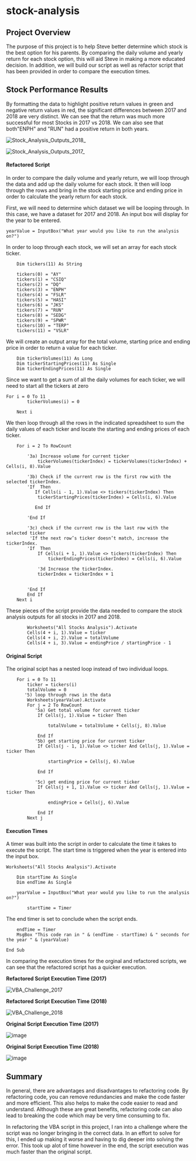 # stock-analysis

## Project Overview

The purpose of this project is to help Steve better determine which stock is the best option for his parents. By comparing the daily volume and yearly return for each stock option, this will aid Steve in making a more educated decision. In addition, we will build our script as well as refactor script that has been provided in order to compare the execution times.

## Stock Performance Results

By formatting the data to highlight positive return values in green and negative return values in red, the significant differences between 2017 and 2018 are very distinct.
We can see that the return was much more successful for most Stocks in 2017 vs 2018. We can also see that both"ENPH" and "RUN" had a positive return in both years.

![Stock_Analysis_Outputs_2018_](https://github.com/aidan2013/stock-analysis/blob/main/Resources/Stock_Analysis_Outputs_2018_.png)

![Stock_Analysis_Outputs_2017_](https://github.com/aidan2013/stock-analysis/blob/main/Resources/Stock_Analysis_Outputs_2017_.png)

#### **Refactored Script**

In order to compare the daily volume and yearly return, we will loop through the data and add up the daily volume for each stock. It then will loop through the rows and bring in the stock starting price and ending price in order to calculate the yearly return for each stock. 

First, we will need to determine which dataset we will be looping through. In this case, we have a dataset for 2017 and 2018.
An input box will display for the year to be entered.

 ``` 
 yearValue = InputBox("What year would you like to run the analysis on?") 
 ```
 
In order to loop through each stock, we will set an array for each stock ticker.

```
    Dim tickers(11) As String
    
    tickers(0) = "AY"
    tickers(1) = "CSIQ"
    tickers(2) = "DQ"
    tickers(3) = "ENPH"
    tickers(4) = "FSLR"
    tickers(5) = "HASI"
    tickers(6) = "JKS"
    tickers(7) = "RUN"
    tickers(8) = "SEDG"
    tickers(9) = "SPWR"
    tickers(10) = "TERP"
    tickers(11) = "VSLR" 
```

We will create an output array for the total volume, starting price and ending price in order to return a value for each ticker.

```
    Dim tickerVolumes(11) As Long
    Dim tickerStartingPrices(11) As Single
    Dim tickerEndingPrices(11) As Single
```

Since we want to get a sum of all the daily volumes for each ticker, we will need to start all the tickers at zero

```
For i = 0 To 11
        tickerVolumes(i) = 0
        
    Next i
```

We then loop through all the rows in the indicated spreadsheet to sum the daily values of each ticker and locate the starting and ending prices of each ticker.

```
    For i = 2 To RowCount
    
        '3a) Increase volume for current ticker
            tickerVolumes(tickerIndex) = tickerVolumes(tickerIndex) + Cells(i, 8).Value
        
        '3b) Check if the current row is the first row with the selected tickerIndex.
        'If  Then
           If Cells(i - 1, 1).Value <> tickers(tickerIndex) Then
            tickerStartingPrices(tickerIndex) = Cells(i, 6).Value
           
           End If
            
        'End If
        
        '3c) check if the current row is the last row with the selected ticker
         'If the next row’s ticker doesn’t match, increase the tickerIndex.
        'If  Then
            If Cells(i + 1, 1).Value <> tickers(tickerIndex) Then
                tickerEndingPrices(tickerIndex) = Cells(i, 6).Value
            
            '3d Increase the tickerIndex.
            tickerIndex = tickerIndex + 1
          
            
        'End If
        End If
    Next i
```

These pieces of the script provide the data needed to compare the stock analysis outputs for all stocks in 2017 and 2018.

```
        Worksheets("All Stocks Analysis").Activate
        Cells(4 + i, 1).Value = ticker
        Cells(4 + i, 2).Value = totalVolume
        Cells(4 + i, 3).Value = endingPrice / startingPrice - 1
```

#### **Original Script**

The original scipt has a nested loop instead of two individual loops. 

```
    For i = 0 To 11
        ticker = tickers(i)
        totalVolume = 0
       '5) loop through rows in the data
        Worksheets(yearValue).Activate
        For j = 2 To RowCount
           '5a) Get total volume for current ticker
            If Cells(j, 1).Value = ticker Then

                totalVolume = totalVolume + Cells(j, 8).Value

            End If
           '5b) get starting price for current ticker
            If Cells(j - 1, 1).Value <> ticker And Cells(j, 1).Value = ticker Then

                startingPrice = Cells(j, 6).Value

            End If

           '5c) get ending price for current ticker
            If Cells(j + 1, 1).Value <> ticker And Cells(j, 1).Value = ticker Then

                endingPrice = Cells(j, 6).Value

            End If
        Next j
```
#### **Execution Times**
A timer was built into the script in order to calculate the time it takes to execute the script. The start time is triggered when the year is entered into the input box.
```
Worksheets("All Stocks Analysis").Activate
    
    Dim startTime As Single
    Dim endTime As Single
       
    yearValue = InputBox("What year would you like to run the analysis on?")
    
        startTime = Timer
```

The end timer is set to conclude when the script ends.

```
    endTime = Timer
    MsgBox "This code ran in " & (endTime - startTime) & " seconds for the year " & (yearValue)

End Sub
```
In comparing the execution times for the orginal and refactored scripts, we can see that the refactored script has a quicker execution.

**Refactored Script Execution Time (2017)**

![VBA_Challenge_2017](https://github.com/aidan2013/stock-analysis/blob/main/Resources/VBA_Challenge_2017.png)

**Refactored Script Execution Time (2018)**

![VBA_Challenge_2018](https://github.com/aidan2013/stock-analysis/blob/main/Resources/VBA_Challenge_2018.png)

**Original Script Execution Time (2017)**

![image](https://user-images.githubusercontent.com/91445591/149075265-073b784e-587e-4177-9046-a3ecc79ac7e1.png)

**Original Script Execution Time (2018)**

![image](https://user-images.githubusercontent.com/91445591/149075144-aa06991b-8db0-4117-885e-803700f15025.png)

## Summary

In general, there are advantages and disadvantages to refactoring code. By refactoring code, you can remove redundancies and make the code faster and more efficient. This also helps to make the code easier to read and understand. Although these are great benefits, refactoring code can also lead to breaking the code which may be very time consuming to fix.

In refactoring the VBA script in this project, I ran into a challenge where the script was no longer bringing in the correct data. In an effort to solve for this, I ended up making it worse and having to dig deeper into solving the error. This took up alot of time however in the end, the script execution was much faster than the original script.

